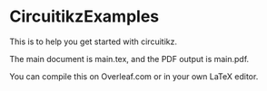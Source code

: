 # CircuitikzExamples

This is to help you get started with circuitikz.

The main document is main.tex, and the PDF output is main.pdf.

You can compile this on Overleaf.com or in your own LaTeX editor.
